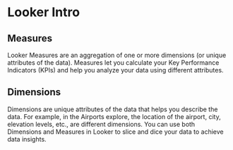 # Looker Intro

## Measures

Looker Measures are an aggregation of one or more dimensions (or unique attributes of the data). Measures let you calculate your Key Performance Indicators (KPIs) and help you analyze your data using different attributes.

## Dimensions

Dimensions are unique attributes of the data that helps you describe the data. For example, in the Airports explore, the location of the airport, city, elevation levels, etc., are different dimensions. You can use both Dimensions and Measures in Looker to slice and dice your data to achieve data insights.
